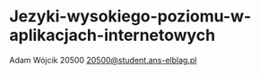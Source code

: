 # Jezyki-wysokiego-poziomu-w-aplikacjach-internetowych
Adam Wójcik 20500
20500@student.ans-elblag.pl
